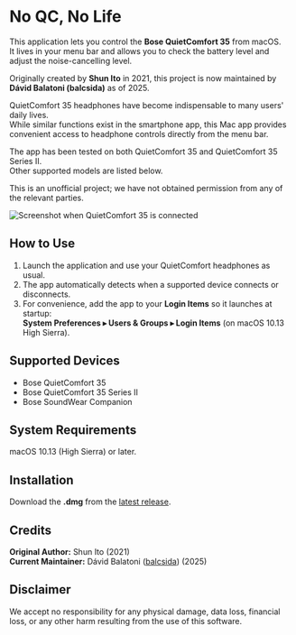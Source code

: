 # No QC, No Life

This application lets you control the **Bose QuietComfort 35** from macOS.  
It lives in your menu bar and allows you to check the battery level and adjust the noise-cancelling level.

Originally created by **Shun Ito** in 2021, this project is now maintained by **Dávid Balatoni (balcsida)** as of 2025.

QuietComfort 35 headphones have become indispensable to many users' daily lives.  
While similar functions exist in the smartphone app, this Mac app provides convenient access to headphone controls directly from the menu bar.

The app has been tested on both QuietComfort 35 and QuietComfort 35 Series II.  
Other supported models are listed below.

This is an unofficial project; we have not obtained permission from any of the relevant parties.

![Screenshot when QuietComfort 35 is connected](https://ll0s0ll.github.io/no-qc-no-life/img/screenshot_qc35.png "Screenshot when QuietComfort 35 is connected")

## How to Use

1. Launch the application and use your QuietComfort headphones as usual.  
2. The app automatically detects when a supported device connects or disconnects.  
3. For convenience, add the app to your **Login Items** so it launches at startup:  
   **System Preferences ▸ Users & Groups ▸ Login Items** (on macOS 10.13 High Sierra).

## Supported Devices

- Bose QuietComfort 35  
- Bose QuietComfort 35 Series II
- Bose SoundWear Companion

## System Requirements

macOS 10.13 (High Sierra) or later.

## Installation

Download the **.dmg** from the [latest release](https://github.com/ll0s0ll/NoQCNoLife/releases/latest).

## Credits

**Original Author:** Shun Ito (2021)  
**Current Maintainer:** Dávid Balatoni ([balcsida](https://github.com/balcsida)) (2025)

## Disclaimer

We accept no responsibility for any physical damage, data loss, financial loss, or any other harm resulting from the use of this software.
